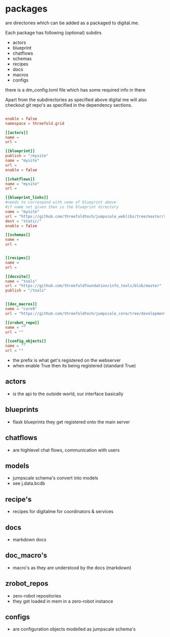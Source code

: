 # packages

are directories which can be added as a packaged to digital.me.

Each package has following (optional) subdirs

- actors
- blueprint
- chatflows
- schemas
- recipes
- docs
- macros
- configs

there is a dm_config.toml file which has some required info in there

Apart from the subdirectories as specified above digital me will also checkout git repo's as specified in the dependency sections.

```toml

enable = false
namespace = threefold.grid

[[actors]]
name = 
url = 

[[blueprint]]
publish = "/mysite"
name = "mysite"
url = 
enable = false

[[chatflows]]
name = "mysite"
url = 

[[blueprint_links]]
#needs to correspond with name of blueprint above
#if name not given then is the blueprint directory
name = "mysite" 
url = "https://github.com/threefoldtech/jumpscale_weblibs/tree/master/static"
dest = "static/"
enable = false

[[schemas]]
name = 
url = 


[[recipes]]
name = 
url = 

[[docsite]]
name = "tools"
url = "https://github.com/threefoldfoundation/info_tools/blob/master"
publish = "/tools"


[[doc_macros]]
name = "core9"
url = "https://github.com/threefoldtech/jumpscale_core/tree/development"

[[zrobot_repo]]
name = ""
url = ""

[[config_objects]]
name = ""
url = ""

```

- the prefix is what get's registered on the webserver
- when enable True then its being registered (standard True)


## actors

- is the api to the outside world, our interface basically

## blueprints

- flask blueprints they get registered onto the main server

## chatflows

- are highlevel chat flows, communication with users

## models

- jumpscale schema's convert into models
- see j.data.bcdb

## recipe's

- recipes for digitalme for coordinators & services

## docs

- markdown docs 

## doc_macro's

- macro's as they are understood by the docs (markdown)

##  zrobot_repos

- zero-robot repositories
- they get loaded in mem in a zero-robot instance

## configs

- are configuration objects modelled as jumpscale schema's 